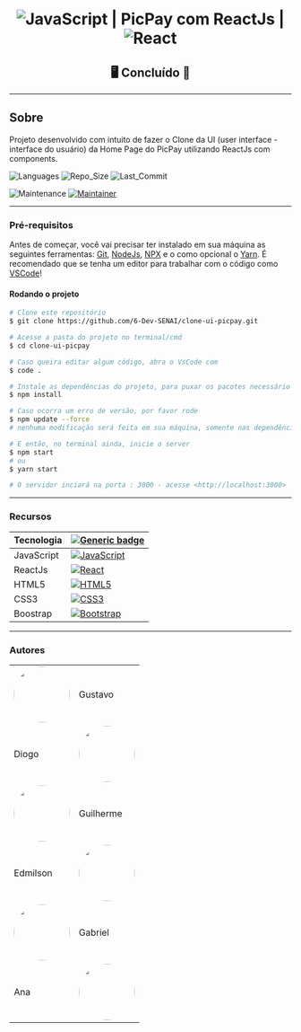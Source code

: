 <center>

# ![JavaScript](https://img.shields.io/badge/javascript-%23323330.svg?style=for-the-badge&logo=javascript&logoColor=%23F7DF1E) | PicPay com ReactJs | ![React](https://img.shields.io/badge/react-%2320232a.svg?style=for-the-badge&logo=react&logoColor=%2361DAFB)

## &#128421; Concluído &#128640; 

</center>

---

## Sobre

Projeto desenvolvido com intuito de fazer o Clone da UI (user interface - interface do usuário) da Home Page do PicPay utilizando ReactJs com components.

![Languages](https://img.shields.io/github/languages/count/6-Dev-SENAI/clone-ui-picpay?color=%2304D361) ![Repo_Size](https://img.shields.io/github/repo-size/6-Dev-SENAI/clone-ui-picpay) ![Last_Commit](https://img.shields.io/github/last-commit/6-Dev-SENAI/clone-ui-picpay)

![Maintenance](https://img.shields.io/badge/Maintained%3F-yes-green.svg) [![Maintainer](https://img.shields.io/badge/maintainer-SixDev-purple)](https://github.com/6-Dev-SENAI)

---

### Pré-requisitos

Antes de começar, você vai precisar ter instalado em sua máquina as seguintes ferramentas:
[Git](https://git-scm.com/downloads), [NodeJs](https://nodejs.org/en/download/), [NPX](https://www.npmjs.com/package/npx) e o como opcional o [Yarn](https://classic.yarnpkg.com/en/docs/install/). É recomendado que se tenha um editor para trabalhar com o código como [VSCode](https://code.visualstudio.com/Download)!


#### Rodando o projeto

```bash
# Clone este repositório
$ git clone https://github.com/6-Dev-SENAI/clone-ui-picpay.git

# Acesse a pasta do projeto no terminal/cmd
$ cd clone-ui-picpay

# Caso queira editar algum código, abra o VsCode com
$ code .

# Instale as dependências do projeto, para puxar os pacotes necessário novamente
$ npm install

# Caso ocorra um erro de versão, por favor rode
$ npm update --force
# nenhuma modificação será feita em sua máquina, somente nas dependências do projeto

# E então, no terminal ainda, inicie o server
$ npm start 
# ou
$ yarn start

# O servidor inciará na porta : 3000 - acesse <http://localhost:3000>
```

---

### Recursos

| Tecnologia | [![Generic badge](https://img.shields.io/badge/Badges--lime.svg)](####recursos) |
|---|---|
| JavaScript | [![JavaScript](https://img.shields.io/badge/javascript-%23323330.svg?style=for-the-badge&logo=javascript&logoColor=%23F7DF1E)](https://developer.mozilla.org/pt-BR/docs/Web/JavaScript) |
| ReactJs | [![React](https://img.shields.io/badge/react-%2320232a.svg?style=for-the-badge&logo=react&logoColor=%2361DAFB)](https://pt-br.reactjs.org/) |
| HTML5 | [![HTML5](https://img.shields.io/badge/html5-%23E34F26.svg?style=for-the-badge&logo=html5&logoColor=white)](https://developer.mozilla.org/pt-BR/docs/Web/HTML) |
| CSS3 | [![CSS3](https://img.shields.io/badge/css3-%231572B6.svg?style=for-the-badge&logo=css3&logoColor=white)](https://developer.mozilla.org/pt-BR/docs/Web/CSS) |
| Boostrap | [![Bootstrap](https://img.shields.io/badge/bootstrap-%23563D7C.svg?style=for-the-badge&logo=bootstrap&logoColor=white)](https://getbootstrap.com/) |

---

### Autores

<table>
    <tbody>
        <tr>
            <td>
                <a href="https://github.com/Gustavo-Apolonio">
                    <img src="https://avatars.githubusercontent.com/u/61479398?v=4" width="100px" style="border-radius: 50%;" alt=""/>
                </a>
            </td>
            <td>
                Gustavo
            </td>
        </tr>
        <tr>
            <td>
                Diogo
            </td>
            <td>
                <a href="https://github.com/diogolimalucasdev">
                    <img src="https://avatars.githubusercontent.com/u/66488127?v=4" width="100px" style="border-radius: 50%;" alt=""/>
                </a>
            </td>
        </tr>
        <tr>
            <td>
                <a href="https://github.com/GuilhermeSeveriano">
                    <img src="https://avatars.githubusercontent.com/u/87097691?v=4" width="100px" style="border-radius: 50%;" alt=""/>
                </a>
            </td>
            <td>
                Guilherme
            </td>
        </tr>
        <tr>
            <td>
                Edmilson
            </td>
            <td>
                <a href="https://github.com/Edmilson1406">
                    <img src="https://avatars.githubusercontent.com/u/87097456?v=4" width="100px" style="border-radius: 50%;" alt=""/>
                </a>
            </td>
        </tr>
        <tr>
            <td>
                <a href="https://github.com/Gabriel-Silvano">
                    <img src="https://avatars.githubusercontent.com/u/84875270?v=4" width="100px" style="border-radius: 50%;" alt=""/>
                </a>
            </td>
            <td>
                Gabriel
            </td>
        </tr>
                <tr>
            <td>
                Ana
            </td>
            <td>
                <a href="https://github.com/anaalves-ferr">
                    <img src="https://avatars.githubusercontent.com/u/88809084?v=4" width="100px" style="border-radius: 50%;" alt=""/>
                </a>
            </td>
        </tr>
    </tbody>
</table>
